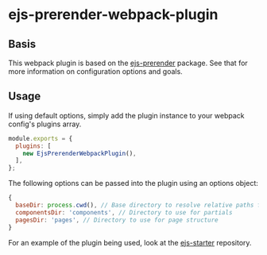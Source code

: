 # ejs-prerender-webpack-plugin

## Basis

This webpack plugin is based on the [ejs-prerender](https://github.com/djragsdale/ejs-prerender/tree/master/packages/ejs-prerender) package. See that for more information on configuration options and goals.

## Usage

If using default options, simply add the plugin instance to your webpack config's plugins array.

```javascript
module.exports = {
  plugins: [
    new EjsPrerenderWebpackPlugin(),
  ],
};
```

The following options can be passed into the plugin using an options object:

```javascript
{
  baseDir: process.cwd(), // Base directory to resolve relative paths from
  componentsDir: 'components', // Directory to use for partials
  pagesDir: 'pages', // Directory to use for page structure
}
```

For an example of the plugin being used, look at the [ejs-starter](https://github.com/djragsdale/ejs-prerender/tree/master/packages/ejs-starter) repository.